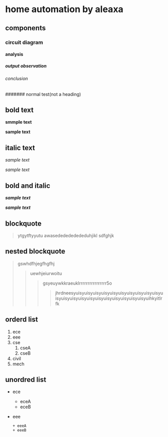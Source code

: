 # home automation by aleaxa
## components
### circuit diagram
#### analysis
##### output observation
###### conclusion
####### normal test(not a heading)
## bold text
**smmple text**

__sample text__
## italic text
*sample text*

_sample text_
## bold and italic
**_sample text_**

__*sample text*__
## blockquote
> ytgytftyyutu
awasededededededuhjikl
sdfghjk
## nested blockquote
> gswhdfhjegfhgfhj
>> uewhjeiurwoitu
>>> gsyeuywkkraeuklrrrrrrrrrrrrrrrr5o
>>>> jhrdneesyuisyuisyuisyuisyuisyuisyuisyuisyuisyuisyuisyuisyuisyuisyuisyuisyuisyuisyuisyuisyuisyuihkyitlrfk
## orderd list
1. ece
2. eee
3. cse
   1. cseA
   2. cseB
4. civil
5. mech
## unordred list
- ece 
   * eceA
   * eceB
- eee
      
      + eeeA
      + eeeB
